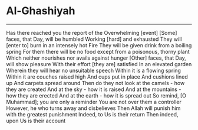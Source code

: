 # Al-Ghashiyah
---
Has there reached you the report of the Overwhelming [event]
[Some] faces, that Day, will be humbled
Working [hard] and exhausted
They will [enter to] burn in an intensely hot Fire
They will be given drink from a boiling spring
For them there will be no food except from a poisonous, thorny plant
Which neither nourishes nor avails against hunger
[Other] faces, that Day, will show pleasure
With their effort [they are] satisfied
In an elevated garden
Wherein they will hear no unsuitable speech
Within it is a flowing spring
Within it are couches raised high
And cups put in place
And cushions lined up
And carpets spread around
Then do they not look at the camels - how they are created
And at the sky - how it is raised
And at the mountains - how they are erected
And at the earth - how it is spread out
So remind, [O Muhammad]; you are only a reminder
You are not over them a controller
However, he who turns away and disbelieves
Then Allah will punish him with the greatest punishment
Indeed, to Us is their return
Then indeed, upon Us is their account

